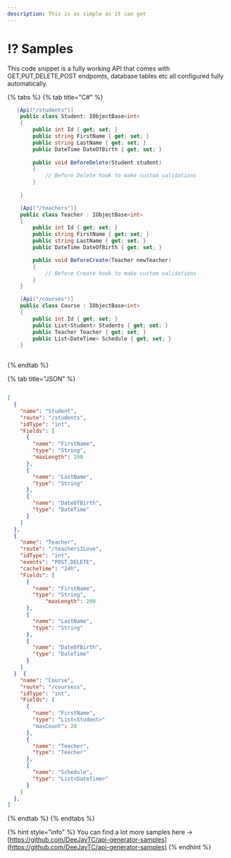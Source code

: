 ```yaml
---
description: This is as simple as it can get
---
```


# ⁉ Samples

This code snippet is a fully working API that comes with GET,PUT,DELETE,POST endpoints, database tables etc all configured fully automatically.&#x20;

{% tabs %}
{% tab title="C#" %}
```csharp
   [Api("/students")]
    public class Student: IObjectBase<int>
    {
        public int Id { get; set; }
        public string FirstName { get; set; }
        public string LastName { get; set; }
        public DateTime DateOfBirth { get; set; }
    
        public void BeforeDelete(Student student)
        {
            // Before Delete hook to make custom validations
        }
    
    }

    [Api("/teachers")]
    public class Teacher : IObjectBase<int>
    {
        public int Id { get; set; }
        public string FirstName { get; set; }
        public string LastName { get; set; }
        public DateTime DateOfBirth { get; set; }

        public void BeforeCreate(Teacher newTeacher)
        {
            // Before Create hook to make custom validations
        }
    }

    [Api("/courses")]
    public class Course : IObjectBase<int>
    {
        public int Id { get; set; }
        public List<Student> Students { get; set; }
        public Teacher Teacher { get; set; }
        public List<DateTime> Schedule { get; set; }
    }
           
```
{% endtab %}

{% tab title="JSON" %}
```json

[
  {
    "name": "Student",
    "route": "/students",
    "idType": "int",
    "Fields": [
      {
        "name": "FirstName",
        "type": "String",
		"maxLength": 200
      },
      {
        "name": "LastName",
        "type": "String"
      },
      {
        "name": "DateOfBirth",
        "type": "DateTime"
      }
    ]
  },
  {
    "name": "Teacher",
    "route": "/teachersILove",
    "idType": "int",
    "events": "POST,DELETE",
    "cacheTime": "24h",
    "Fields": [
      {
        "name": "FirstName",
        "type": "String",
		    "maxLength": 200
      },
      {
        "name": "LastName",
        "type": "String"
      },
      {
        "name": "DateOfBirth",
        "type": "DateTime"
      }
    ]
  }  {
    "name": "Course",
    "route": "/coursess",
    "idType": "int",
    "Fields": [
      {
        "name": "FirstName",
        "type": "List<Student>"
        "maxCount": 20
      },
      {
        "name": "Teacher",
        "type": "Teacher"
      },
      {
        "name": "Schedule",
        "type": "List<DateTime>"
      }
    ]
  },
]
```
{% endtab %}
{% endtabs %}

{% hint style="info" %}
You can find a lot more samples here -> [https://github.com/DeeJayTC/api-generator-samples](https://github.com/DeeJayTC/api-generator-samples)
{% endhint %}

